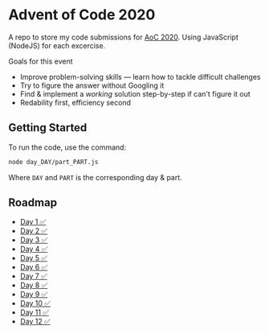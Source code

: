# Advent of Code 2020
A repo to store my code submissions for [AoC 2020](https://adventofcode.com/2020). Using JavaScript (NodeJS) for each excercise.

Goals for this event
- Improve problem-solving skills — learn how to tackle difficult challenges
- Try to figure the answer without Googling it
- Find & implement a _working_ solution step-by-step if can't figure it out
- Redability first, efficiency second


## Getting Started
To run the code, use the command:
```bash
node day_DAY/part_PART.js
```
Where `DAY` and `PART` is the corresponding day & part.

## Roadmap
- [Day 1 ✅](day_1)
- [Day 2 ✅](day_2)
- [Day 3 ✅](day_3)
- [Day 4 ✅](day_4)
- [Day 5 ✅](day_5)
- [Day 6 ✅](day_6)
- [Day 7 ✅](day_7)
- [Day 8 ✅](day_8)
- [Day 9 ✅](day_9)
- [Day 10 ✅](day_10)
- [Day 11 ✅](day_11)
- [Day 12 ✅](day_12)
